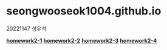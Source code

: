 # seongwooseok1004.github.io

20221147 성우석

[**homework2-1**](https://seongwooseok1004.github.io/homework1.html)
[**homework2-2**](https://seongwooseok1004.github.io/homework2.html)
[**homework2-3**](https://seongwooseok1004.github.io/homework3.html)
[**homework2-4**](https://seongwooseok1004.github.io/homework4.html)

